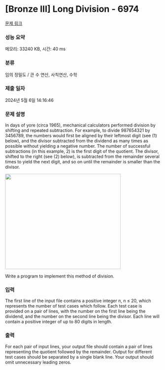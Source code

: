 # [Bronze III] Long Division - 6974 

[문제 링크](https://www.acmicpc.net/problem/6974) 

### 성능 요약

메모리: 33240 KB, 시간: 40 ms

### 분류

임의 정밀도 / 큰 수 연산, 사칙연산, 수학

### 제출 일자

2024년 5월 6일 14:16:46

### 문제 설명

<p>In days of yore (circa 1965), mechanical calculators performed division by shifting and repeated subtraction. For example, to divide 987654321 by 3456789, the numbers would first be aligned by their leftmost digit (see (1) below), and the divisor subtracted from the dividend as many times as possible without yielding a negative number. The number of successful subtractions (in this example, 2) is the first digit of the quotient. The divisor, shifted to the right (see (2) below), is subtracted from the remainder several times to yield the next digit, and so on until the remainder is smaller than the divisor.</p>

<p><img alt="" src="https://onlinejudgeimages.s3.amazonaws.com/problem/6974/%EC%8A%A4%ED%81%AC%EB%A6%B0%EC%83%B7%202017-01-13%20%EC%98%A4%ED%9B%84%204.01.00.png" style="height:310px; width:375px"></p>

<p>Write a program to implement this method of division.</p>

### 입력 

 <p>The first line of the input file contains a positive integer n, n ≤ 20, which represents the number of test cases which follow. Each test case is provided on a pair of lines, with the number on the first line being the dividend, and the number on the second line being the divisor. Each line will contain a positive integer of up to 80 digits in length.</p>

### 출력 

 <p>For each pair of input lines, your output file should contain a pair of lines representing the quotient followed by the remainder. Output for different test cases should be separated by a single blank line. Your output should omit unnecessary leading zeros.</p>

